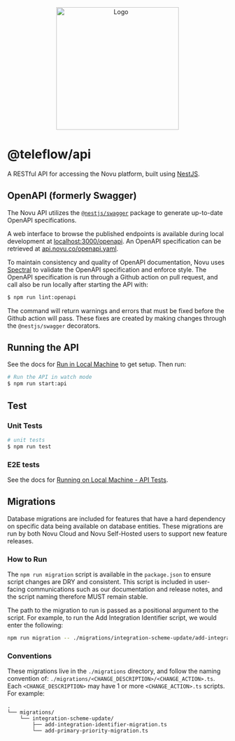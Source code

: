 <div align="center">
  <a href="https://novu.co" target="_blank">
  <picture>
    <source media="(prefers-color-scheme: dark)" srcset="https://user-images.githubusercontent.com/2233092/213641039-220ac15f-f367-4d13-9eaf-56e79433b8c1.png">
    <img src="https://user-images.githubusercontent.com/2233092/213641043-3bbb3f21-3c53-4e67-afe5-755aeb222159.png" width="280" alt="Logo"/>
  </picture>
  </a>
</div>

# @teleflow/api

A RESTful API for accessing the Novu platform, built using [NestJS](https://nestjs.com/).

## OpenAPI (formerly Swagger)

The Novu API utilizes the [`@nestjs/swagger`](https://github.com/nestjs/swagger) package to generate up-to-date OpenAPI specifications.

A web interface to browse the published endpoints is available during local development at [localhost:3000/openapi](https://localhost:3000/openapi). An OpenAPI specification can be retrieved at [api.novu.co/openapi.yaml](https://api.novu.co/openapi.yaml).

To maintain consistency and quality of OpenAPI documentation, Novu uses [Spectral](https://github.com/stoplightio/spectral) to validate the OpenAPI specification and enforce style. The OpenAPI specification is run through a Github action on pull request, and call also be run locally after starting the API with:

```bash
$ npm run lint:openapi
```

The command will return warnings and errors that must be fixed before the Github action will pass. These fixes are created by making changes through the `@nestjs/swagger` decorators.

## Running the API

See the docs for [Run in Local Machine](https://docs.novu.co/community/run-in-local-machine?utm_campaign=github-api-readme) to get setup. Then run:

```bash
# Run the API in watch mode
$ npm run start:api
```

## Test

### Unit Tests

```bash
# unit tests
$ npm run test
```

### E2E tests

See the docs for [Running on Local Machine - API Tests](https://docs.novu.co/community/run-in-local-machine#api?utm_campaign=github-api-readme).

## Migrations

Database migrations are included for features that have a hard dependency on specific data being available on database entities. These migrations are run by both Novu Cloud and Novu Self-Hosted users to support new feature releases.

### How to Run

The `npm run migration` script is available in the `package.json` to ensure script changes are DRY and consistent. This script is included in user-facing communications such as our documentation and release notes, and the script naming therefore MUST remain stable.

The path to the migration to run is passed as a positional argument to the script. For example, to run the Add Integration Identifier script, we would enter the following:

```bash
npm run migration -- ./migrations/integration-scheme-update/add-integration-identifier-migration.ts
```

### Conventions

These migrations live in the `./migrations` directory, and follow the naming convention of:
`./migrations/<CHANGE_DESCRIPTION>/<CHANGE_ACTION>.ts`. Each `<CHANGE_DESCRIPTION>` may have 1 or more `<CHANGE_ACTION>.ts` scripts. For example:

```
.
└── migrations/
    └── integration-scheme-update/
        ├── add-integration-identifier-migration.ts
        └── add-primary-priority-migration.ts
```
